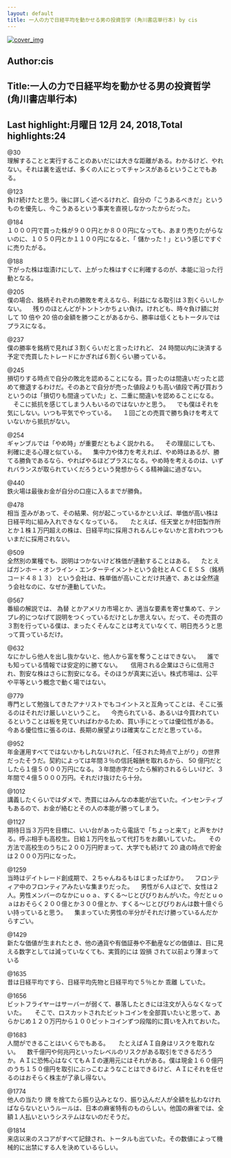 ```yaml
---
layout: default
title: 一人の力で日経平均を動かせる男の投資哲学 (角川書店単行本) by cis
---
```


[![cover_img](http://images-jp.amazon.com/images/P/B07L5DGXMC.09.MZZZZZZZ.jpg)](https://www.amazon.co.jp/dp/B07L5DGXMC)  
## Author:cis  
## Title:一人の力で日経平均を動かせる男の投資哲学 (角川書店単行本)  
## Last highlight:月曜日 12月 24, 2018,Total highlights:24  
  
@30  
理解することと実行することのあいだには大きな距離がある。わかるけど、やれない。それは裏を返せば、多くの人にとってチャンスがあるということでもある。  
  
@123  
負け続けたと思う。後に詳しく述べるけれど、自分の「こうあるべきだ」というものを優先し、今こうあるという事実を直視しなかったからだった。  
  
@184  
１０００円で買った株が９００円とか８００円になっても、あまり売りたがらないのに、１０５０円とか１１００円になると、「 儲かった！」という感じですぐに売りたがる。  
  
@188  
下がった株は塩漬けにして、上がった株はすぐに利確するのが、本能に沿った行動となる。  
  
@205  
僕の場合、銘柄それぞれの勝敗を考えるなら、利益になる取引は３割くらいしかない。 　残りのほとんどがトントンかちょい負け。けれども、時々負け額に対して 10 倍や 20 倍の金額を勝つことがあるから、勝率は低くともトータルではプラスになる。  
  
@237  
僕の勝率を銘柄で見れば３割くらいだと言ったけれど、 24 時間以内に決済する予定で売買したトレードにかぎれば６割くらい勝っている。  
  
@245  
損切りする時点で自分の敗北を認めることになる。買ったのは間違いだったと認めて撤退するわけだ。そのあとで自分が売った値段よりも高い値段で再び買おうというのは「損切りも間違っていた」と、二重に間違いを認めることになる。 　そこに抵抗を感じてしまう人もいるのではないかと思う。 　でも僕はそれを気にしない。いつも平気でやっている。 　１回ごとの売買で勝ち負けを考えていないから抵抗がない。  
  
@254  
ギャンブルでは「やめ時」が重要だともよく説かれる。 　その理屈にしても、利確に走る心理と似ている。 　集中力や体力を考えれば、やめ時はあるが、勝てる勝負であるなら、やればやるほどプラスになる。やめ時を考えるのは、いずれバランスが取られていくだろうという発想からくる精神論に過ぎない。  
  
@440  
鉄火場は最後お金が自分の口座に入るまでが勝負。  
  
@478  
相当 歪みがあって、その結果、何が起こっているかといえば、単価が高い株は日経平均に組み入れできなくなっている。 　 たとえば、任天堂とか村田製作所とか１株１万円超えの株は、日経平均に採用されるんじゃないかと言われつつもいまだに採用されない。  
  
@509  
全然別の業種でも、説明はつかないけど株価が連動することはある。 　たとえばガンホー・オンライン・エンターテイメントという会社とＡＣＣＥＳＳ（銘柄コード４８１３） という会社は、株単価が高いことだけ共通で、あとは全然違う会社なのに、なぜか連動していた。  
  
@567  
番組の解説では、 為替 とかアメリカ市場とか、適当な要素を寄せ集めて、テンプレ的につなげて説明をつくっているだけとしか思えない。だって、その売買の３割を行っている僕は、まったくそんなことは考えていなくて、明日売ろうと思って買っているだけ。  
  
@632  
なにかしら他人を出し抜かないと、他人から富を奪うことはできない。 　誰でも知っている情報では安定的に勝てない。 　 信用される企業はさらに信用され、割安な株はさらに割安になる。そのほうが真実に近い。株式市場は、公平や平等という概念で動く場ではない。  
  
@779  
専門として勉強してきたアナリストでもコイントスと互角ってことは、そこに張るのはそれだけ厳しいということ。 　今売られている、あるいは今買われているということは板を見ていればわかるため、買い手にとっては優位性がある。 今ある優位性に張るのは、長期の展望よりは確実なことだと思っている。  
  
@952  
年金運用すべてではないかもしれないけれど、「任された時点で上がり」の世界だったそうだ。契約によっては年間３％の信託報酬を取れるから、 50 億円だとしたら１億５０００万円になる。３年間赤字だったら解約されるらしいけど、３年間で４億５０００万円。それだけ抜けたら十分。  
  
@1012  
講義したくらいではダメで、売買にはみんなの本能が出ていた。インセンティブもあるので、お金が絡むとその人の本能が勝ってしまう。  
  
@1127  
期待日当３万円を目標に、いい台があったら電話で「ちょっと来て」と声をかける。呼ぶ相手も高校生。日給１万円を払って代打ちをお願いしていた。 　 その方法で高校生のうちに２００万円貯まって、大学でも続けて 20 歳の時点で貯金は２０００万円になった。  
  
@1259  
当時はデイトレード創成期で、２ちゃんねるもはじまったばかり。 　フロンティア中のフロンティアみたいな集まりだった。 　男性が６人ほどで、女性は２人。男性メンバーのなかにｕｏａ、すくる～じとびびりおんがいた。今だとｕｏａはおそらく２００億とか３００億とか、すくる～じとびびりおんは数十億ぐらい持っていると思う。 　集まっていた男性の半分がそれだけ勝っているんだからすごい。  
  
@1429  
新たな価値が生まれたとき、他の通貨や有価証券や不動産などの価値は、目に見える数字としては減っていなくても、実質的には 毀損 されて以前より薄まっている  
  
@1635  
昔は日経平均ですら、日経平均先物と日経平均で５％とか 乖離 していた。  
  
@1656  
ビットフライヤーはサーバーが弱くて、暴落したときには注文が入らなくなっていた。 　 そこで、ロスカットされたビットコインを全部買いたいと思って、あらかじめ１２０万円から１００ビットコインずつ段階的に買いを入れておいた。  
  
@1683  
人間ができることはいくらでもある。 　 たとえばＡＩ自身はリスクを取れない。 　数千億円や何兆円といったレベルのリスクがある取引をできるだろうか。ＡＩに恐怖心はなくてもＡＩの運用元にはそれがある。僕は現金１６０億円のうち１５０億円を取引にぶっこむようなことはできるけど、ＡＩにそれを任せるのはおそらく株主が了承し得ない。  
  
@1774  
他人の当たり 牌 を捨てたら振り込みとなり、振り込んだ人が全額を払わなければならないというルールは、日本の麻雀特有のものらしい。他国の麻雀では、全額１人払いというシステムはないのだそうだ。  
  
@1814  
来店以来のスコアがすべて記録され、トータルも出ていた。その数値によって機械的に出禁にする人を決めているらしい。  